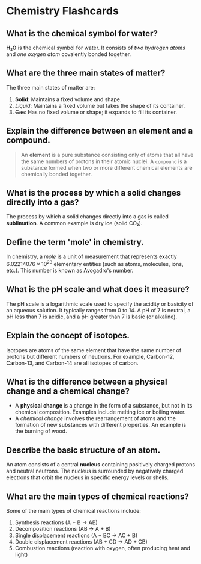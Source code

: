 # Chemistry Flashcards

## What is the chemical symbol for water?

**H₂O** is the chemical symbol for water. It consists of *two hydrogen atoms* and *one oxygen atom* covalently bonded together.

## What are the three main states of matter?

The three main states of matter are:

1.  **Solid**: Maintains a fixed volume and shape.
2.  *Liquid*: Maintains a fixed volume but takes the shape of its container.
3.  ~~Gas~~: Has no fixed volume or shape; it expands to fill its container.

## Explain the difference between an element and a compound.

> An **element** is a pure substance consisting only of atoms that all have the same numbers of protons in their atomic nuclei.
> A `compound` is a substance formed when two or more different chemical elements are chemically bonded together.

## What is the process by which a solid changes directly into a gas?

The process by which a solid changes directly into a gas is called **sublimation**. A common example is dry ice (solid CO₂).

## Define the term 'mole' in chemistry.

In chemistry, a *mole* is a unit of measurement that represents exactly $6.02214076 \times 10^{23}$ elementary entities (such as atoms, molecules, ions, etc.). This number is known as Avogadro's number.

## What is the pH scale and what does it measure?

The pH scale is a logarithmic scale used to specify the acidity or basicity of an aqueous solution. It typically ranges from 0 to 14. A pH of 7 is neutral, a pH less than 7 is acidic, and a pH greater than 7 is basic (or alkaline).

## Explain the concept of isotopes.

Isotopes are atoms of the same element that have the same number of protons but different numbers of neutrons. For example, Carbon-12, Carbon-13, and Carbon-14 are all isotopes of carbon.

## What is the difference between a physical change and a chemical change?

- A **physical change** is a change in the form of a substance, but not in its chemical composition. Examples include melting ice or boiling water.
- A *chemical change* involves the rearrangement of atoms and the formation of new substances with different properties. An example is the burning of wood.

## Describe the basic structure of an atom.

An atom consists of a central **nucleus** containing positively charged protons and neutral neutrons. The nucleus is surrounded by negatively charged electrons that orbit the nucleus in specific energy levels or shells.

## What are the main types of chemical reactions?

Some of the main types of chemical reactions include:

1.  Synthesis reactions (A + B → AB)
2.  Decomposition reactions (AB → A + B)
3.  Single displacement reactions (A + BC → AC + B)
4.  Double displacement reactions (AB + CD → AD + CB)
5.  Combustion reactions (reaction with oxygen, often producing heat and light)
